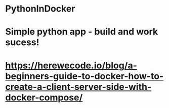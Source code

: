 # PythonInDocker
# Simple python app - build and work sucess!
# https://herewecode.io/blog/a-beginners-guide-to-docker-how-to-create-a-client-server-side-with-docker-compose/
